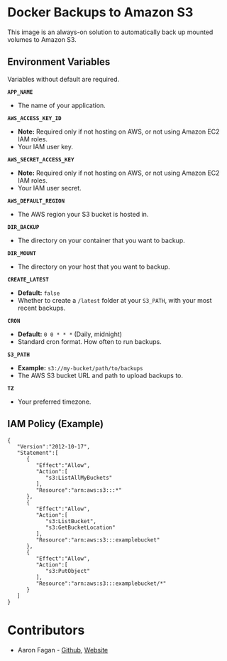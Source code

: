 # Docker Backups to Amazon S3
This image is an always-on solution to automatically back up mounted volumes to Amazon S3.

## Environment Variables
Variables without default are required.

**`APP_NAME`**
- The name of your application.

**`AWS_ACCESS_KEY_ID`**
- **Note:** Required only if not hosting on AWS, or not using Amazon EC2 IAM roles.
- Your IAM user key.

**`AWS_SECRET_ACCESS_KEY`**
- **Note:** Required only if not hosting on AWS, or not using Amazon EC2 IAM roles.
- Your IAM user secret.

**`AWS_DEFAULT_REGION`**
- The AWS region your S3 bucket is hosted in.

**`DIR_BACKUP`**
- The directory on your container that you want to backup.

**`DIR_MOUNT`**
- The directory on your host that you want to backup.

**`CREATE_LATEST`**
- **Default:** `false`
- Whether to create a `/latest` folder at your `S3_PATH`, with your most recent backups.

**`CRON`**
- **Default:** `0 0 * * *` (Daily, midnight)
- Standard cron format. How often to run backups.

**`S3_PATH`**
- **Example:** `s3://my-bucket/path/to/backups`
- The AWS S3 bucket URL and path to upload backups to.

**`TZ`**
- Your preferred timezone.

## IAM Policy (Example)
```
{
   "Version":"2012-10-17",
   "Statement":[
      {
         "Effect":"Allow",
         "Action":[
            "s3:ListAllMyBuckets"
         ],
         "Resource":"arn:aws:s3:::*"
      },
      {
         "Effect":"Allow",
         "Action":[
            "s3:ListBucket",
            "s3:GetBucketLocation"
         ],
         "Resource":"arn:aws:s3:::examplebucket"
      },
      {
         "Effect":"Allow",
         "Action":[
            "s3:PutObject"
         ],
         "Resource":"arn:aws:s3:::examplebucket/*"
      }
   ]
}
```

# Contributors
* Aaron Fagan - [Github](https://github.com/aaronfagan), [Website](https://www.aaronfagan.ca/)
